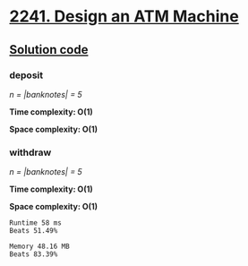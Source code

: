 # [2241. Design an ATM Machine](https://leetcode.com/problems/design-an-atm-machine/)

## [Solution code](https://github.com/alexengrig/leetcode/blob/main/src/main/java/dev/alexengrig/leetcode/design/_2241_design_atm_machine/MyATM.java)

### deposit 

_n = |banknotes| = 5_

**Time complexity: O(1)**

**Space complexity: O(1)**

### withdraw

_n = |banknotes| = 5_

**Time complexity: O(1)**

**Space complexity: O(1)**

```
Runtime 58 ms
Beats 51.49%

Memory 48.16 MB
Beats 83.39%
```
